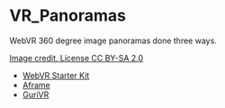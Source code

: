 # VR_Panoramas

WebVR 360 degree image panoramas done three ways.

[Image credit. License CC BY-SA 2.0](https://www.flickr.com/photos/kaibabnationalforest/27728464032/in/photolist-JfgCj5-H8VLhL-HD9A9q-HL7K7E-HM1fPg-HmBxxm-GHp3PQ-GevH2Y-GAtHjL-Gwm8aM-GoVUoF-GtVEve-FuDtxW-Fm9HMU-Fgjrtm-FDB5F9-F71AZp-FUDZWp-ERb8na-FJ52Sm-EQVoxw-FkW7Th-EuUqnw-EpAZhG-Du9Fv6-H7k9AZ-HKH6JJ-GED8m4-HrTb5z-H1Ue2b-Ha3Ve4-GJR5F3-GzWCEN-GQgHHx-GMyNBW-FFiCzg-FuXn6b-Fv8WLr-GhDSGC-G9QvSn-Fgjryw-FUvg7x-Em6yoX-F7M5aC-Em6xZF-Fitbze-FgauhN-F7M4th-E11rNH-DUtZC7)

* [WebVR Starter Kit](https://polygonixgames.github.io/VR_Panoramas/aframe.html)
* [Aframe](https://polygonixgames.github.io/VR_Panoramas/webvrstarterkit.html)
* [GuriVR](https://polygonixgames.github.io/VR_Panoramas/gurivr.html)
